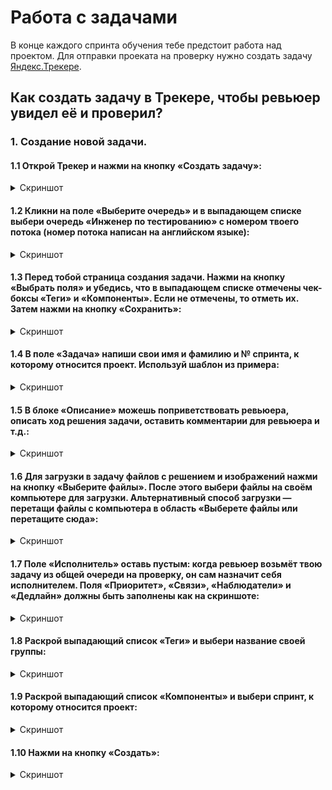 # Работа с задачами

В конце каждого спринта обучения тебе предстоит работа над проектом. Для отправки проеката на проверку нужно создать задачу [Яндекс.Трекере](https://tracker.yandex.ru/).

## Как создать задачу в Трекере, чтобы ревьюер увидел её и проверил?
### 1. Создание новой задачи.
#### 1.1 Открой Трекер и нажми на кнопку «Создать задачу»:
<details>
  <summary>Скриншот</summary>
  
![Screenshot](1.jpg)
</details>

#### 1.2 Кликни на поле «Выберите очередь» и в выпадающем списке выбери очередь «‎Инженер по тестированию» с номером твоего потока (номер потока написан на английском языке):
<details>
  <summary>Скриншот</summary>
  
![Screenshot](2.jpg)
</details>

#### 1.3 Перед тобой страница создания задачи. Нажми на кнопку «‎Выбрать поля» и убедись, что в выпадающем списке отмечены чек-боксы «‎Теги» и «‎Компоненты». Если не отмечены, то отметь их. Затем нажми на кнопку «Сохранить»:
<details>
  <summary>Скриншот</summary>
  
![Screenshot](3.jpg)
</details>

#### 1.4 В поле «Задача» напиши свои имя и фамилию и № спринта, к которому относится проект. Используй шаблон из примера:
<details>
  <summary>Скриншот</summary>
  
![Screenshot](4.jpg)
</details>

#### 1.5 В блоке «Описание» можешь поприветствовать ревьюера, описать ход решения задачи, оставить комментарии для ревьюера и т.д.:
<details>
  <summary>Скриншот</summary>
  
![Screenshot](5.jpg)
</details>

#### 1.6 Для загрузки в задачу файлов с решением и изображений нажми на кнопку «Выберите файлы». После этого выбери файлы на своём компьютере для загрузки. Альтернативный способ загрузки — перетащи файлы с компьютера в область «Выберете файлы или перетащите сюда»:
<details>
  <summary>Скриншот</summary>
  
![Screenshot](6.jpg)
</details>

#### 1.7 Поле «Исполнитель» оставь пустым: когда ревьюер возьмёт твою задачу из общей очереди на проверку, он сам назначит себя исполнителем. Поля «Приоритет», «Связи», «Наблюдатели» и «Дедлайн» должны быть заполнены как на скриншоте:
<details>
  <summary>Скриншот</summary>
  
![Screenshot](7.jpg)
</details>

#### 1.8 Раскрой выпадающий список «Теги» и выбери название своей группы:
<details>
  <summary>Скриншот</summary>
  
![Screenshot](8.jpg)
</details>

#### 1.9 Раскрой выпадающий список «Компоненты» и выбери спринт, к которому относится проект:
<details>
  <summary>Скриншот</summary>
  
![Screenshot](9.jpg)
</details>

#### 1.10 Нажми на кнопку «Создать»:
<details>
  <summary>Скриншот</summary>
  
![Screenshot](10.jpg)
</details>
